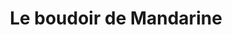 ---
title: "Le boudoir de Mandarine"
url: /monnetier-mornex/le-boudoir-de-mandarine/
shop: Kosmetik
---